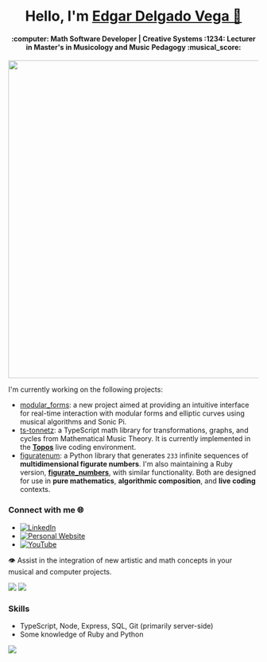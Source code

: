 <h1 align="center">
  Hello, I'm
  <a href="https://edelveart.github.io/" target="_blank"> Edgar Delgado Vega 👋 </a>
</h1>
<h4 align="center">:computer: Math Software Developer | Creative Systems :1234:  
  Lecturer in Master's in Musicology and Music Pedagogy  :musical_score:
</h4>

<p align="center">
  <img src="https://github.com/user-attachments/assets/6be5ef69-0d26-4d17-902a-d9634166cba6" width="640"/>
</p> 

I'm currently working on the following projects:

- [modular_forms](https://rubygems.org/gems/modular_forms): a new project aimed at providing an intuitive interface for real-time interaction with modular forms and elliptic curves using musical algorithms and Sonic Pi.
- [ts-tonnetz](https://www.npmjs.com/package/ts-tonnetz): a TypeScript math library for transformations, graphs, and cycles from Mathematical Music Theory. It is currently implemented in the [**Topos**](https://topos.live/) live coding environment.
- [figuratenum](https://pypi.org/project/figuratenum/): a Python library that generates `233` infinite sequences of **multidimensional figurate numbers**. I'm also maintaining a Ruby version, [**figurate_numbers**](https://rubygems.org/gems/figurate_numbers), with similar functionality. Both are designed for use in **pure mathematics**, **algorithmic composition**, and **live coding** contexts.

### Connect with me 🌐 
- [![LinkedIn](https://img.shields.io/badge/LinkedIn-%230077B5.svg?logo=linkedin&logoColor=white)](https://linkedin.com/in/edgararmandodelgadovega) 
- [![Personal Website]( https://img.shields.io/badge/Personal%20Website-191970)](https://edelveart.github.io/) 
- [![YouTube](https://img.shields.io/badge/YouTube-%23FF0000.svg?logo=YouTube&logoColor=white)](https://www.youtube.com/@edelve_math_code)

:eye: Assist in the integration of new artistic and math concepts in your musical and computer projects. 

![](https://github-readme-stats.vercel.app/api?username=edelveart&theme=yeblu&hide_border=false&include_all_commits=false&count_private=false)
![](https://github-readme-stats.vercel.app/api/top-langs/?username=edelveart&theme=yeblu&hide_border=false&include_all_commits=false&count_private=false&layout=compact)<br/>

<!--PS: I am not a mathematician or a programmer, so the code and ideas that you can find here are mostly my best effort at abstraction.-->



### Skills
- TypeScript, Node, Express, SQL, Git (primarily server-side)
- Some knowledge of Ruby and Python

[![](https://visitcount.itsvg.in/api?id=edelveart&icon=0&color=0)](https://visitcount.itsvg.in)
